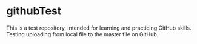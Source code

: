 # githubTest
This is a test repository, intended for learning and practicing GitHub skills.
Testing uploading from local file to the master file on GitHub.
